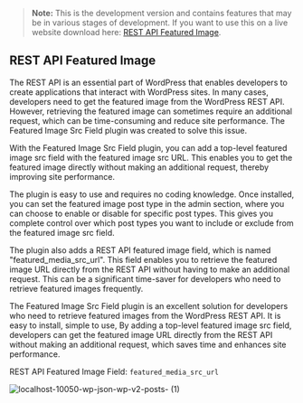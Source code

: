 > **Note:** This is the development version and contains features that may be in various stages of development. If you want to use this on a live website download here: [REST API Featured Image](https://wordpress.org/plugins/rest-api-featured-image/).

## REST API Featured Image

The REST API is an essential part of WordPress that enables developers to create applications that interact with WordPress sites. In many cases, developers need to get the featured image from the WordPress REST API. However, retrieving the featured image can sometimes require an additional request, which can be time-consuming and reduce site performance. The Featured Image Src Field plugin was created to solve this issue.

With the Featured Image Src Field plugin, you can add a top-level featured image src field with the featured image src URL. This enables you to get the featured image directly without making an additional request, thereby improving site performance.

The plugin is easy to use and requires no coding knowledge. Once installed, you can set the featured image post type in the admin section, where you can choose to enable or disable for specific post types. This gives you complete control over which post types you want to include or exclude from the featured image src field.

The plugin also adds a REST API featured image field, which is named "featured_media_src_url". This field enables you to retrieve the featured image URL directly from the REST API without having to make an additional request. This can be a significant time-saver for developers who need to retrieve featured images frequently.

The Featured Image Src Field plugin is an excellent solution for developers who need to retrieve featured images from the WordPress REST API. It is easy to install, simple to use, By adding a top-level featured image src field, developers can get the featured image URL directly from the REST API without making an additional request, which saves time and enhances site performance.

REST API Featured Image Field:
`featured_media_src_url`

![localhost-10050-wp-json-wp-v2-posts- (1)](https://user-images.githubusercontent.com/4777400/90988258-15454c80-e557-11ea-940e-8922ab049e8e.png)
